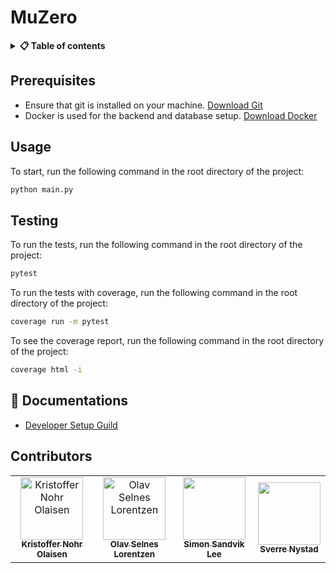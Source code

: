 # MuZero

<details> 
<summary><b>📋 Table of contents </b></summary>

- [MuZero](#muzero)
  - [Prerequisites](#prerequisites)
  - [Usage](#usage)
  - [Testing](#testing)
  - [📖 Documentations](#-documentations)
  - [Contributors](#contributors)

</details>

## Prerequisites
- Ensure that git is installed on your machine. [Download Git](https://git-scm.com/downloads)
- Docker is used for the backend and database setup. [Download Docker](https://www.docker.com/products/docker-desktop)


## Usage
To start, run the following command in the root directory of the project:
```bash
python main.py
```


## Testing

To run the tests, run the following command in the root directory of the project:
```bash
pytest
```

To run the tests with coverage, run the following command in the root directory of the project:
```bash
coverage run -m pytest
```

To see the coverage report, run the following command in the root directory of the project:
```bash
coverage html -i
```

## 📖 Documentations

- [Developer Setup Guild](docs/manuals/developer_setup.md)



## Contributors


<table align="center">
  <tr>
    <td align="center">
        <a href="https://github.com/Knolaisen">
            <img src="https://github.com/Knolaisen.png?size=100" width="100px;" alt="Kristoffer Nohr Olaisen"/><br />
            <sub><b>Kristoffer Nohr Olaisen</b></sub>
        </a>
    </td>
    <td align="center">
        <a href="https://github.com/olavsl">
            <img src="https://github.com/olavsl.png?size=100" width="100px;" alt="Olav Selnes Lorentzen"/><br />
            <sub><b>Olav Selnes Lorentzen</b></sub>
        </a>
    </td>
    <td align="center">
      <a href="https://github.com/sandviklee">
          <img src="https://github.com/sandviklee.png?size=100" width="100px;"/><br />
          <sub><b>Simon Sandvik Lee</b></sub>
      </a>
    </td>
    <td align="center">
        <a href="https://github.com/SverreNystad">
            <img src="https://github.com/SverreNystad.png?size=100" width="100px;"/><br />
            <sub><b>Sverre Nystad</b></sub>
        </a>
    </td>
  </tr>
</table>

